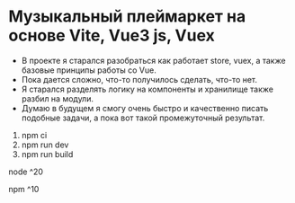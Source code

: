 # Музыкальный плеймаркет на основе Vite, Vue3 js, Vuex


<ul>
<li>В проекте я старался разобраться как работает store, vuex, а также базовые принципы работы со Vue.</li>
<li>Пока дается сложно, что-то получилось сделать, что-то нет.</li>
<li>Я старался разделять логику на компоненты и хранилище также разбил на модули.
</li>
<li>Думаю в будущем я смогу очень быстро и качественно писать подобные задачи, а пока вот такой промежуточный результат.</li>
</ul>
<ol>
<li>npm ci</li>
<li>npm run dev</li>
<li>npm run build
</li>
</ol>


<p>node ^20</p>
<p>npm ^10</p>
